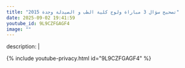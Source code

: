 ```yaml
---
title: "تصحيح سؤال 3 مباراة ولوج كلية الطب و الصيدلة وجدة 2015"
date: 2025-09-02 19:41:59 
youtube_id: 9L9CZFGAGF4
image: ""
---
```

description: |
  
{% include youtube-privacy.html id="9L9CZFGAGF4" %}
